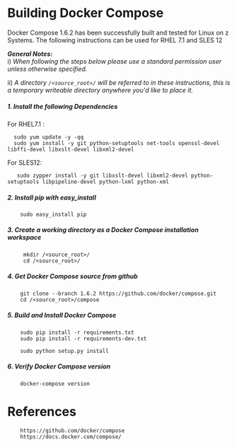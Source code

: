 <!---PACKAGE:Chef Server--->
<!---DISTRO:RHEL 7.1:1.6.2--->
<!---DISTRO:SLES 12:1.6.2--->

# Building Docker Compose
Docker Compose 1.6.2 has been successfully built and tested for Linux on z Systems. The following instructions can be used for RHEL 7.1 and SLES 12

_**General Notes:**_  
i) _When following the steps below please use a standard permission user unless otherwise specified._

ii) _A directory `/<source_root>/` will be referred to in these instructions, this is a temporary writeable directory anywhere you'd like to place it._

##### 1. Install the following Dependencies
For RHEL7.1 :

      sudo yum update -y -qq
      sudo yum install -y git python-setuptools net-tools openssl-devel libffi-devel libxslt-devel libxml2-devel
        
For SLES12:

       sudo zypper install -y git libxslt-devel libxml2-devel python-setuptools libpipeline-devel python-lxml python-xml

##### 2. Install pip with easy_install
        sudo easy_install pip

##### 3. Create a working directory as a Docker Compose installation workspace  
         mkdir /<source_root>/
         cd /<source_root>/

##### 4. Get Docker Compose source from github
        git clone --branch 1.6.2 https://github.com/docker/compose.git
        cd /<source_root>/compose

##### 5. Build and Install Docker Compose
        sudo pip install -r requirements.txt
        sudo pip install -r requirements-dev.txt
        
        sudo python setup.py install
		
##### 6. Verify Docker Compose version
        docker-compose version
        
# References
        https://github.com/docker/compose
        https://docs.docker.com/compose/
        